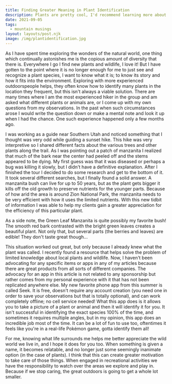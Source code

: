 ```yaml
---
title: Finding Greater Meaning in Plant Identification
description: Plants are pretty cool, I'd recommend learning more about them
date: 2021-09-05
tags:
  - mountain musings
layout: layouts/post.njk
image: /img/plantidentification.jpg
---
```


As I have spent time exploring the wonders of the natural world, one thing which continually astonishes me is the copious amount of diversity that there is. Everywhere I go I find new plants and wildlife, I love it! But I have gotten to the point where it is no longer enough for me to just see and recognize a plant species, I want to know what it is; to know its story and how it fits into the environment. Exploring with more experienced outdoorspeople helps, they often know how to identify many plants in the location they frequent, but this isn't always a viable solution. There are many times where I am the most experienced hiker in the group and am asked what different plants or animals are, or I come up with my own questions from my observations. In the past when such circumstances arose I would write the question down or make a mental note and look it up when I had the chance. One such experience happened only a few months ago.

I was working as a guide near Southern Utah and noticed something that I thought was very odd while guiding a sunset hike. This hike was very interpretive so I shared different facts about the various trees and other plants along the trail. As I was pointing out a patch of manzanita I realized that much of the bark near the center had peeled off and the stems appeared to be dying. My first guess was that it was diseased or perhaps a bug was killing it slowly, but I didn't have a definitive explanation. After I finished the tour I decided to do some research and get to the bottom of it. It took several different searches, but I finally found a solid answer. A manzanita bush can live for up to 50 years, but as the plant gets bigger it kills off the old growth to preserve nutrients for the younger parts. Because of how arid the area is around Zion National Park, the manzanita needs to be very efficient with how it uses the limited nutrients. With this new tidbit of information I was able to help my clients gain a greater appreciation for the efficiency of this particular plant.

As a side note, the Green Leaf Manzanita is quite possibly my favorite bush! The smooth red bark contrasted with the bright green leaves creates a beautiful plant. Not only that, but several parts (the berries and leaves) are edible! They don't taste great though...

This situation worked out great, but only because I already knew what the plant was called. I recently found a resource that helps solve the problem of limited knowledge about local plants and wildlife. Now, I haven't been advocating for any specific items or apps in any of my articles because there are great products from all sorts of different companies. The advocacy for an app in this article is not related to any sponsorship but rather comes from my personal experience with it that has not been replicated anywhere else. My new favorite phone app from this summer is called Seek. It is free, doesn't require any account creation (you need one in order to save your observations but that is totally optional), and can work completely offline; no cell service needed! What this app does is it allows you to take a picture of a plant or animal and then it will identify it for you. It isn't successful in identifying the exact species 100% of the time, and sometimes it requires multiple angles, but in my opinion, this app does an incredible job most of the time. It can be a lot of fun to use too, oftentimes it feels like you're in a real-life Pokémon game, gotta identify them all!

For me, knowing what life surrounds me helps me better appreciate the wild world we live in, and I hope it does for you too. When something is given a name, it becomes relatable, and no longer just some seemingly inanimate option (in the case of plants). I think that this can create greater motivation to take care of those things. When engaged in recreational activities we have the responsibility to watch over the areas we explore and play in. Because if we stop caring, the great outdoors is going to get a whole lot smaller.
